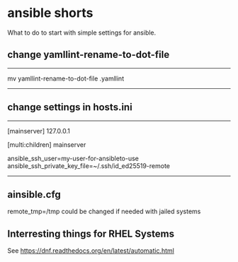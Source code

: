 # ansible shorts

What to do to start with simple settings for ansible.

## change yamllint-rename-to-dot-file

***
mv yamllint-rename-to-dot-file .yamllint
***

## change settings in hosts.ini

***
[mainserver]
127.0.0.1

[multi:children]
mainserver

ansible_ssh_user=my-user-for-ansibleto-use
ansible_ssh_private_key_file=~/.ssh/id_ed25519-remote
***

## ainsible.cfg 

remote_tmp=/tmp could be changed if needed with jailed systems 

## Interresting things for RHEL Systems

See https://dnf.readthedocs.org/en/latest/automatic.html


